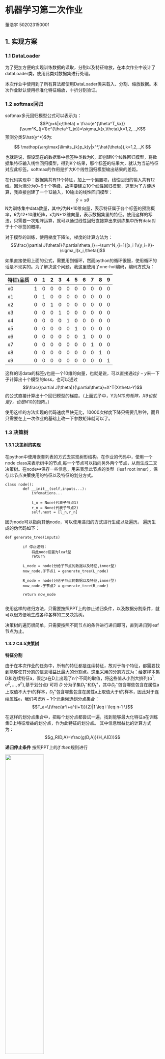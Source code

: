 # 机器学习第二次作业
董浩宇 502023150001

##  1. 实现方案
### 1.1 DataLoader
为了更加方便的实现训练数据的读取，分割以及特征缩放，在本次作业中设计了dataLoader类，使用此类对数据集进行处理。

本次作业中使用到了所有算法都使用DataLoader类来载入、分割、缩放数据。本次作业默认使用标准化特征缩放，十折分割验证。

### 1.2 softmax回归
softmax多元回归模型公式可以表示为：
$$P(y=k|x;\theta) = \frac{e^{\theta^T_kx}}{\sum^K_{j=1}e^{\theta^T_jx}}=\sigma_k(x,\theta),k=1,2,...,K$$
预测分类$\hat{y^*}$为:

$$ \mathop{\arg\max}\limits_{k}p_k(y|x^*,\hat{\theta}),k=1,2,..,K $$


也就是说，假设现在的数据集中标签种类数为K，即创建K个线性回归模型，将数据集特征输入线性回归模型，得到K个结果，那个标签的结果大，就认为当前特征对应此标签。softmax的作用是扩大K个线性回归模型输出结果的差距。

在代码实现中：数据集共有11个特征，加上一个偏置项，线性回归的输入共有12维。因为酒分为0~9十个等级，故需要建立10个线性回归模型，这里为了方便运算，我直接创建了一个12输入，10输出的线性回归模型：
$$\hat{y} = x \theta $$
N为训练集中data数量，其中$\hat{y}$为N*10维向量，表示特征属于各个标签的预测概率，$\theta$为12\*10维矩阵，x为N\*12维向量，表示数据集里的特征。使用这样的写法，只需要一次矩阵运算，就可以通过线性回归直接算出来训练集中所有data对于十个标签的概率。

对于模型的训练，使用梯度下降法，梯度的计算方法为：
$$\frac{\partial J(\theta)}{\partial\theta_l}=-\sum^N_{i=1}[x_i 1\{y_i=l\}-\sigma_l(x_i,\theta)]$$

如果直接使用上面的公式，需要用到循环，然而python的循环很慢，使用循环的话是不现实的。为了解决这个问题，我这里使用了one-hot编码，编码方式为：

|   特征\品质   | 0  | 1  |2|3|4|5|6|7|8|9|
|  ----   | ----  | ----  |---- |---- |---- |---- |---- |---- |---- |---- |
| x0  | 1 | 0 | 0|0 |0 |0 |0 |0 |0 |0 |0 |0 |
| x1  | 0 | 1 |0 |0 |0 |0 |0 |0 |0 |0 |0 |
| x2  | 0 | 0 | 1|0 |0 |0 |0 |0 |0 |0 |0 |
| x3  | 0 | 0 |0|1 |0 |0 |0 |0 |0 |0 |0 |
| x4  | 0 | 0 |0 |0 |1 |0 |0 |0 |0 |0 |0 |
| x5  | 0 | 0 | 0|0 |0 |1 |0 |0 |0 |0 |0 |
| x6  | 0 | 0 |0|0 |0 |0 |1 |0 |0 |0 |0 |
| x7  | 0 | 0 |0 |0 |0 |0 |0 |1 |0 |0 |0 |
| x8  | 0 |0 | 0|0 |0 |0 |0 |0 |1 |0 |0 |
| x9  | 0 | 0 |0|0 |0 |0 |0 |0 |0 |1 |0 |0 |

这样的话data的标签y也是一个10维的向量，也就是说，可以直接通过$\hat{y}-y$来一下子计算出十个模型的loss，也可以通过
$$\frac{\partial J(\theta)}{\partial\theta}=X^T(X\theta-Y)$$
的公式直接计算出十个回归模型的梯度。（上面式子中，Y为N*10的矩阵，$X\theta$也就是$\hat{y}$，也是N*10的矩阵。）

使用这样的方法实现的代码速度巨快无比，10000次梯度下降只需要几秒钟，而且只需要在上一次作业的基础上改一下参数矩阵就可以了。

### 1.3 决策树
#### 1.3.1 决策树的实现
在python中使用嵌套列表的方式去实现树形结构。在作业的代码中，使用一个node class来表示树中的节点,每一个节点可以指向另外两个节点，从而生成二叉决策树。在node中保存一些信息，用来表示此节点的类型（leaf root inner），保存此节点决策使用的特征以及特征的划分方式。

```
class node():
        def __init__(self,inputs...):
            infomations...

            l_n = None(代表子节点1)
            r_n = None(代表子节点2)
            self.next = [l_n,r_n]
```
因为node可以指向其他node，可以使用递归的方式进行生成以及遍历。
遍历生成的伪代码如下：
```
def generate_tree(inputs)  
        
        if 停止递归：
            将此node设置为leaf型
            return

        L_node = node(分给子节点的数据以及特征,inner型)
        now_node.子节点1 = generate_tree(L_node)
    
        R_node = node(分给子节点的数据以及特征,inner型)
        now_node.子节点2 = generate_tree(R_node)

        return now_node
        
```
使用这样的递归方法，只需要按照PPT上的停止递归条件，以及数据分割条件，就可以很方便地生成各种各样的二叉决策树。

决策树的遍历很简单，只需要按照不同节点的条件进行递归即可，直到递归到leaf节点为止。

#### 1.3.2 C4.5决策树
**特征分割**

由于在本次作业的任务中，所有的特征都是连续特征，故对于每个特征，都需要找到能够使其分割的信息增益比最大的分割点。这里采用的分割方式为：给定样本集D和连续特征a，假定a在D上出现了n个不同的取值，将这些值从小到大排列$\{a^1,a^2,...,a^n\}$,基于划分点$t$ 可将 $D$ 分为子集$D^-_t$和$D^+_t$，其中$D^-_t$包含哪些包含在属性a上取值不大于$t$的样本，$D^+_t$包含哪些包含在属性a上取值大于$t$的样本，因此对于连续属性a，我们考虑$N-1$个元素候选划分点集合：
$$T_a=\{\frac{a^i+a^{i+1}}{2}|1 \leq i \leq n-1 \}$$

在这样的划分点集合中，把每个划分点都尝试一遍，找到能够最大化特征a在训练集D上特征增益的划分点，作为此特征的划分点。
其中信息增益比的计算方式为：
$$g_R(D,A)=\frac{g(D,A)}{H_A(D)}$$

**递归停止条件**
按照PPT上的$if~then$规则进行


<img src="./Pic/C45RULE.png" width="50%" height="50%" >


#### 1.3.3 CART决策树
CART的特征分割方法与C4.5完全相同，只不过判断分割点优劣的方式从信息增益比改为了基尼指数。其中基尼指数的计算方式为：
$$Gini_{index}(D,A)=\sum^n_{i=1}p(x\in D_i)Gini(D_i)$$
同时按照PPT上的$if~then$规则进行决策树的生成。

<img src="./Pic/CARTRULE.png" width="50%" height="50%" >


这里选用的停止条件，是决策树中的节点中，剩余的训练样本个数小于K，也就是说只要某个节点的样本数量小于K，即设置此节点为叶子节点，K是可以设置的超参数。


##  2. 实验结果
### 2.1 softmax回归
|   十折交叉验证   | 0  | 1  |2|3|4|5|6|7|8|9|
|  :----:  | :----:  | :----:|  :----:| :----:| :----: |:----:| :----:| :----:| :----: |:----: |
| 预测成功率(无正则化)  |0.48 | 0.42| 0.42 |0.42| 0.48|0.44 |0.38 | 0.45 |0.41 |0.38
| 预测成功率(有正则化)  |0.48 | 0.40| 0.41 |0.41| 0.47|0.43 |0.35 | 0.46 |0.40 |0.37

**十折平均预测成功率为：0.43(无正则化)**

**十折平均预测成功率为：0.42(有正则化)**


完整的训练过程为下图，其中不同的颜色代表着不同的分割方式。可以看出各种分割方式在训练过程中的正确率提升效果相似，最后训练收敛。
  ![text](./Pic/完整训练.png)
从图像可以看出，随着训练步数的提高，模型的预测准确率也在稳步提高。


添加正则项与不添加正则项训练过程对比：
  ![text](./Pic/对比正则.png)


从这里的图像以及之前的数据来看，加上正则项之后对于模型的判断正确率并没有太大的影响，可以说基本上是一模一样。这里我认识其实是合理的，因为这个是分类问题，输出的绝对大小其实并不会影响分类的结果，因为他就是取输出最大的那个标签，所以模型参数整体变小其实对模型的表现没有影响。

为了验证我的猜想，我也看了看正则化与非正则化输出的参数，发现正则化后的参数绝对值都有变小，说明正则化是起到作用的，只不过是不影响分类结果。(由于参数实在太多，这里不方便展示，可以在代码中查看。)



### 2.2 C4.5决策树


|   十折交叉验证   | 0  | 1  |2|3|4|5|6|7|8|9|
|  :----:  | :----:  | :----:|  :----:| :----:| :----: |:----:| :----:| :----:| :----: |:----: |
| 预测成功率|0.43 | 0.39| 0.42 |0.46| 0.40|0.40 |0.48 | 0.45 |0.48 |0.57

**十折平均预测成功率为：0.45**




### 2.3 CART决策树

|   十折交叉验证   | 0  | 1  |2|3|4|5|6|7|8|9|
|  :----:  | :----:  | :----:|  :----:| :----:| :----: |:----:| :----:| :----:| :----: |:----: |
| 预测成功率|0.46 | 0.48| 0.44 |0.54| 0.48|0.48 |0.48 | 0.51 |0.50 |0.50

**十折平均预测成功率为：0.49**




### 2.4 不同算法对比
|   算法   | softmax(无正则)  | C4.5  |CART|
|  :----:  | :----:   | :----: | :----: |
| 十折预测成功率|0.43  | 0.45| 0.49 |
| 运算时间(s)|16.0 |4.6 | 3.5| 

从对比中可以看出决策树类算法更加适合本次作业中的分类任务，决策树不仅预测成功率高，而且运算时间要小很多很多。对于C4.5和CART决策树的计算时间，可以看出这两种决策树的训练时间处于相似的量级，但是C4.5用时要稍微多一点点，因为C4.5中需要用到信息增益比，而CART中用到的是基尼系数，基尼系数的计算量要比信息增益比小，所以CART算的也更快。

## 3. 影响酒质量的因素

softmax参数可视化为：
![text](./Pic/参数.png)
这个图看每一行，如果左右颜色差距大，说明品质对于这个特征反应较为明显。

softmax参数可视化可以看出，对葡萄酒质量影响大的因素为：10，1，3，4


C4.5决策树的前几层节点可视化为：
![text](./Pic/C4.5树.png)
对葡萄酒质量影响大的因素为：10，4，5

CART决策树的前几层节点可视化为：
![text](./Pic/CART树.png) 
对葡萄酒质量影响大的因素为：10，4，1

综合三个模型，对于葡萄酒质量影响最大的因素为：
|   index   | feature  | 特征  |
|  :----:  | :----:   | :----: |
|10|alcohol |酒精度|
|4|chlorides| 氯含量|
|1|volatile acidity|  挥发性酸度|